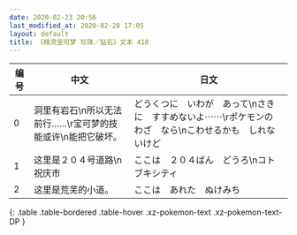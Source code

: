 ```yaml
---
date: 2020-02-23 20:56
last_modified_at: 2020-02-28 17:05
layout: default
title: 《精灵宝可梦 珍珠／钻石》文本 410
---
```

| 编号 | 中文 | 日文 |
| ---- | ---- | ---- |
| 0 | 洞里有岩石\n所以无法前行……\r宝可梦的技能或许\n能把它破坏。 | どうくつに　いわが　あって\nさきに　すすめないよ⋯⋯\rポケモンの　わざ　なら\nこわせるかも　しれないけど |
| 1 | 这里是２０４号道路\n祝庆市 | ここは　２０４ばん　どうろ\nコトブキシティ |
| 2 | 这里是荒芜的小道。 | ここは　あれた　ぬけみち |
{: .table .table-bordered .table-hover .xz-pokemon-text .xz-pokemon-text-DP }